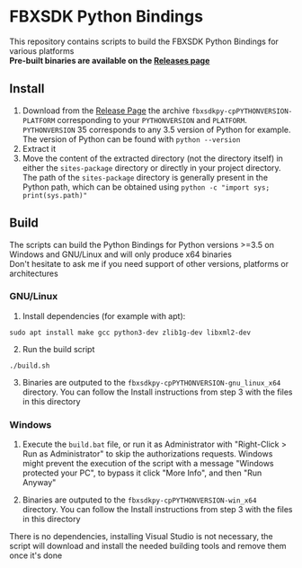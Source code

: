 # FBXSDK Python Bindings

This repository contains scripts to build the FBXSDK Python Bindings for various platforms    
**Pre-built binaries are available on the [Releases page]()**

## Install

1. Download from the [Release Page]() the archive `fbxsdkpy-cpPYTHONVERSION-PLATFORM` corresponding to your `PYTHONVERSION` and `PLATFORM`. `PYTHONVERSION` 35 corresponds to any 3.5 version of Python for example. The version of Python can be found with `python --version`
2. Extract it
3. Move the content of the extracted directory (not the directory itself) in either the `sites-package` directory or directly in your project directory. The path of the `sites-package` directory is generally present in the Python path, which can be obtained using `python -c "import sys; print(sys.path)"`

## Build 

The scripts can build the Python Bindings for Python versions >=3.5 on Windows and GNU/Linux and will only produce x64 binaries    
Don't hesitate to ask me if you need support of other versions, platforms or architectures     

### GNU/Linux

1. Install dependencies (for example with apt):
```
sudo apt install make gcc python3-dev zlib1g-dev libxml2-dev
```
2. Run the build script
```
./build.sh
```
3. Binaries are outputed to the `fbxsdkpy-cpPYTHONVERSION-gnu_linux_x64` directory. You can follow the Install instructions from step 3 with the files in this directory

### Windows

1. Execute the `build.bat` file, or run it as Administrator with "Right-Click > Run as Administrator" to skip the authorizations requests. Windows might prevent the execution of the script with a message "Windows protected your PC", to bypass it click "More Info", and then "Run Anyway"


2. Binaries are outputed to the `fbxsdkpy-cpPYTHONVERSION-win_x64` directory. You can follow the Install instructions from step 3 with the files in this directory


There is no dependencies, installing Visual Studio is not necessary, the script will download and install the needed building tools and remove them once it's done
